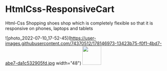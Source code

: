 # HtmlCss-ResponsiveCart
Html-Css Shopping shoes shop which is completely flexible so that it is responsive on phones, laptops and tablets

![photo_2022-07-10_17-52-45](https://user-images.githubusercontent.com/74370512/178146973-13423b75-f0f1-4bd7-abe7-da1c532905fd.jpg width="48")
<img src="[http://url/image.png](https://user-images.githubusercontent.com/74370512/178146973-13423b75-f0f1-4bd7-abe7-da1c532905fd.jpg)" style=" width:60px ; height:60px ">

